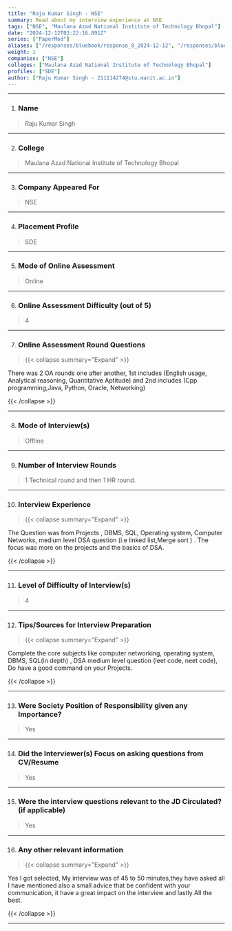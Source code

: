 ```yaml
---
title: "Raju Kumar Singh - NSE"
summary: Read about my interview experience at NSE
tags: ["NSE", "Maulana Azad National Institute of Technology Bhopal"]
date: "2024-12-12T03:22:16.891Z"
series: ["PaperMod"]
aliases: ["/responses/bluebook/response_8_2024-12-12", "/responses/bluebook/raju-kumar-singh-nse"]
weight: 1
companies: ["NSE"]
colleges: ["Maulana Azad National Institute of Technology Bhopal"]
profiles: ["SDE"]
author: ["Raju Kumar Singh - 211114274@stu.manit.ac.in"]
---
```

---
1. ### Name

> Raju Kumar Singh 

---

2. ### College

> Maulana Azad National Institute of Technology Bhopal 

---

3. ### Company Appeared For

> NSE

---

4. ### Placement Profile

> SDE

---

5. ### Mode of Online Assessment

> Online

---

6. ### Online Assessment Difficulty (out of 5)

> 4

---

7. ### Online Assessment Round Questions

> {{< collapse summary="Expand" >}}

There was 2 OA rounds one after another, 1st includes (English usage, Analytical reasoning, Quantitative Aptitude) and 2nd includes (Cpp programming,Java, Python, Oracle, Networking)

{{< /collapse >}}

---

8. ### Mode of Interview(s)

> Offline

---

9. ### Number of Interview Rounds

> 1 Technical round and then 1 HR round.

---

10. ### Interview Experience

> {{< collapse summary="Expand" >}}

The Question was from Projects , DBMS, SQL, Operating system, Computer Networks, medium level DSA question (i.e linked list,Merge sort ) . The focus was more on the projects and the basics of DSA. 

{{< /collapse >}}

---

11. ### Level of Difficulty of Interview(s)

> 4

---

12. ### Tips/Sources for Interview Preparation

> {{< collapse summary="Expand" >}}

Complete the core subjects like computer networking, operating system, DBMS, SQL(in depth) , DSA medium level question (leet code, neet code), Do have a good command on your Projects.

{{< /collapse >}}

---

13. ### Were Society Position of Responsibility given any Importance?

> Yes

---

14. ### Did the Interviewer(s) Focus on asking questions from CV/Resume

> Yes

---

15. ### Were the interview questions relevant to the JD Circulated? (if applicable)

> Yes

---

16. ### Any other relevant information

> {{< collapse summary="Expand" >}}

Yes I got selected,
My interview was of 45 to 50 minutes,they have asked all I have mentioned also a small advice that be confident with your communication, it have a great impact on the interview and lastly All  the best.

{{< /collapse >}}

---

